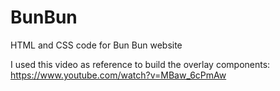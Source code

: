 # BunBun
HTML and CSS code for Bun Bun website

I used this video as reference to build the overlay components: https://www.youtube.com/watch?v=MBaw_6cPmAw
